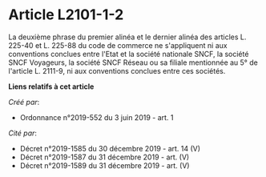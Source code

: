 # Article L2101-1-2

La deuxième phrase du premier alinéa et le dernier alinéa des articles L. 225-40 et L. 225-88 du code de commerce ne
s'appliquent ni aux conventions conclues entre l'Etat et la société nationale SNCF, la société SNCF Voyageurs, la société
SNCF Réseau ou sa filiale mentionnée au 5° de l'article L. 2111-9, ni aux conventions conclues entre ces sociétés.

**Liens relatifs à cet article**

_Créé par_:

  - Ordonnance n°2019-552 du 3 juin 2019 - art. 1

_Cité par_:

  - Décret n°2019-1585 du 30 décembre 2019 - art. 14 (V)
  - Décret n°2019-1587 du 31 décembre 2019 - art. (V)
  - Décret n°2019-1589 du 31 décembre 2019 - art. (V)
